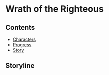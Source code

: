 # Wrath of the Righteous
## Contents
- [Characters](characters.md#characters)
- [Progress](progress.md#progress)
- [Story](#storyline)

## Storyline
